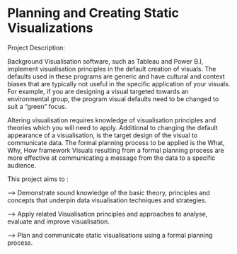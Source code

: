 # Planning and Creating Static Visualizations

Project Description:

Background Visualisation software, such as Tableau and Power B.I, implement visualisation principles in the default creation of visuals. The defaults used in these programs are generic and have cultural and context biases that are typically not useful in the specific application of your visuals. For example, if you are designing a visual targeted towards an environmental group, the program visual defaults need to be changed to suit a “green” focus. 

Altering visualisation requires knowledge of visualisation principles and theories which you will need to apply. Additional to changing the default appearance of a visualisation, is the target design of the visual to communicate data. The formal planning process to be applied is the What, Why, How framework Visuals resulting from a formal planning process are more effective at communicating a message from the data to a specific audience.  
 
This project aims to : 

--> Demonstrate sound knowledge of the basic theory, principles and concepts that underpin data visualisation techniques and strategies.

--> Apply related Visualisation principles and approaches to analyse, evaluate and improve visualisation.

--> Plan and communicate static visualisations using a formal planning process.
